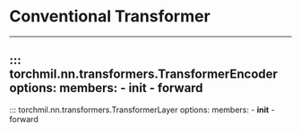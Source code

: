 # Conventional Transformer

---
::: torchmil.nn.transformers.TransformerEncoder
    options:
        members:
        - __init__
        - forward
---
::: torchmil.nn.transformers.TransformerLayer
    options:
        members:
        - __init__
        - forward